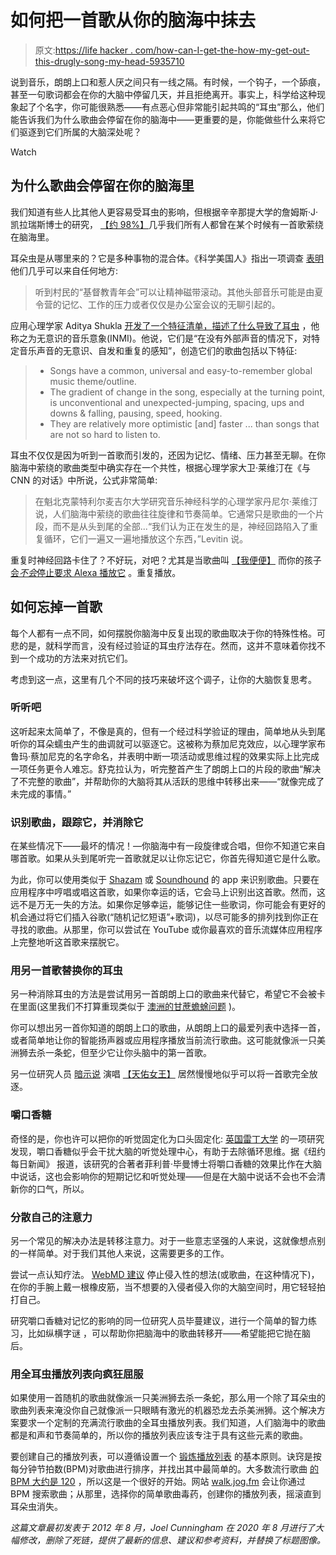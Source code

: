 # 如何把一首歌从你的脑海中抹去

> 原文:[https://life hacker . com/how-can-I-get-the-how-my-get-out-this-drugly-song-my-head-5935710](https://lifehacker.com/how-can-i-get-this-horrible-song-out-of-my-head-5935710)

说到音乐，朗朗上口和惹人厌之间只有一线之隔。有时候，一个钩子，一个舔痕，甚至一句歌词都会在你的大脑中停留几天，并且拒绝离开。事实上，科学给这种现象起了个名字，你可能很熟悉——有点恶心但非常能引起共鸣的“耳虫”那么，他们能告诉我们为什么歌曲会停留在你的脑海中——更重要的是，你能做些什么来将它们驱逐到它们所属的大脑深处呢？

Watch

## **为什么歌曲会停留在你的脑海里**

我们知道有些人比其他人更容易受耳虫的影响，但根据辛辛那提大学的詹姆斯·J·凯拉瑞斯博士的研究， [【约 98%】](http://www.webmd.com/mental-health/news/20030227/songs-stick-in-everyones-head)几乎我们所有人都曾在某个时候有一首歌萦绕在脑海里。

耳朵虫是从哪里来的？它是多种事物的混合体。《科学美国人》指出一项调查 [表明](http://blogs.scientificamerican.com/observations/2011/11/11/the-science-of-earworms-or-why-you-cant-get-that-damn-song-out-of-your-head) 他们几乎可以来自任何地方:

> 听到村民的“基督教青年会”可以让精神磁带滚动。其他头部音乐可能是由夏令营的记忆、工作的压力或者仅仅是办公室会议的无聊引起的。

应用心理学家 Aditya Shukla [开发了一个特征清单，描述了什么导致了耳虫](https://cognitiontoday.com/2020/04/musical-earworms-why-songs-stick-in-the-head-how-to-dispel-them/#How_to_get_rid_of_unwanted_earworms_and_repetitive_musical_hallucinations) ，他称之为无意识的音乐意象(INMI)。他说，它们是“在没有外部声音的情况下，对特定音乐声音的无意识、自发和重复的感知”，创造它们的歌曲包括以下特征:

> *   Songs have a common, universal and easy-to-remember global music theme/outline.
> *   The gradient of change in the song, especially at the turning point, is unconventional and unexpected-jumping, spacing, ups and downs & falling, pausing, speed, hooking.
> *   They are relatively more optimistic [and] faster ... than songs that are not so hard to listen to.

耳虫不仅仅是因为听到一首歌而引发的，还因为记忆、情绪、压力甚至无聊。在你脑海中萦绕的歌曲类型中确实存在一个共性，根据心理学家大卫·莱维汀在《与 CNN 的对话》中所说，公式非常简单:

> 在魁北克蒙特利尔麦吉尔大学研究音乐神经科学的心理学家丹尼尔·莱维汀说，人们脑海中萦绕的歌曲往往旋律和节奏简单。它通常只是歌曲的一个片段，而不是从头到尾的全部...“我们认为正在发生的是，神经回路陷入了重复循环，它们一遍又一遍地播放这个东西，”Levitin 说。

重复时神经回路卡住了？不好玩，对吧？尤其是当歌曲叫 [【我便便】](https://www.youtube.com/watch?v=gdvYJ8vamiY) 而你的孩子 [会*不会*停止要求 Alexa 播放它](https://lifehacker.com/how-to-block-a-song-you-hate-on-alexa-1844484077) 。重复播放。

## **如何忘掉一首歌**

每个人都有一点不同，如何摆脱你脑海中反复出现的歌曲取决于你的特殊性格。可悲的是，就科学而言，没有经过验证的耳虫疗法存在。然而，这并不意味着你找不到一个成功的方法来对抗它们。

考虑到这一点，这里有几个不同的技巧来破坏这个调子，让你的大脑恢复思考。

### **听听吧**

这听起来太简单了，不像是真的，但有一个经过科学验证的理由，简单地从头到尾听你的耳朵蠕虫产生的曲调就可以驱逐它。这被称为蔡加尼克效应，以心理学家布鲁玛·蔡加尼克的名字命名，并表明中断一项活动或思维过程的效果实际上比完成一项任务更令人难忘。舒克拉认为，听完整首产生了朗朗上口的片段的歌曲“解决了不完整的歌曲”，并帮助你的大脑将其从活跃的思维中转移出来——“就像完成了未完成的事情。”

### **识别歌曲，跟踪它，并消除它**

在某些情况下——最坏的情况！—你脑海中有一段旋律或合唱，但你不知道它来自哪首歌。如果从头到尾听完一首歌就足以让你忘记它，你首先得知道它是什么歌。

为此，你可以使用类似于 [Shazam](http://www.shazam.com) 或 [Soundhound](http://www.soundhound.com) 的 app 来识别歌曲。只要在应用程序中哼唱或唱这首歌，如果你幸运的话，它会马上识别出这首歌。然而，这远不是万无一失的方法。如果你足够幸运，能够记住一些歌词，你可能会有更好的机会通过将它们插入谷歌(“随机记忆短语”+歌词)，以尽可能多的排列找到你正在寻找的歌曲。从那里，你可以尝试在 YouTube 或你最喜欢的音乐流媒体应用程序上完整地听这首歌来摆脱它。

### **用另一首歌替换你的耳虫**

另一种消除耳虫的方法是尝试用另一首朗朗上口的歌曲来代替它，希望它不会被卡在里面(这里我们不打算重现类似于 [澳洲的甘蔗蟾蜍问题](https://en.wikipedia.org/wiki/Cane_toads_in_Australia) )。

你可以想出另一首你知道的朗朗上口的歌曲，从朗朗上口的最爱列表中选择一首，或者简单地让你的智能扬声器或应用程序播放当前流行歌曲。这可能就像派一只美洲狮去杀一条蛇，但至少它让你头脑中的第一首歌。

另一位研究人员 [暗示说](http://www.npr.org/2012/03/12/148460545/why-that-song-gets-stuck-in-your-head) 演唱 [【天佑女王】](http://www.youtube.com/watch?v=AwziS2aE6Ww) 居然慢慢地似乎可以将一首歌完全放逐。

### **嚼口香糖**

奇怪的是，你也许可以把你的听觉固定化为口头固定化: [英国雷丁大学](https://www.nydailynews.com/life-style/health/chew-gum-rid-song-head-study-article-1.2203122) 的一项研究发现，嚼口香糖似乎会干扰大脑的听觉处理中心，有助于去除循环思维。据《纽约每日新闻》 报道，该研究的合著者菲利普·毕曼博士将嚼口香糖的效果比作在大脑中说话，这也会影响你的短期记忆和听觉处理——但是在大脑中说话不会也不会清新你的口气，所以。

### **分散自己的注意力**

另一个常见的解决办法是转移注意力。对于一些意志坚强的人来说，这就像想点别的一样简单。对于我们其他人来说，这需要更多的工作。

尝试一点认知疗法。 [WebMD 建议](http://www.webmd.com/mental-health/positive-thinking-stopping-unwanted-thoughts#) 停止侵入性的想法(或歌曲，在这种情况下)，在你的手腕上戴一根橡皮筋，当不想要的入侵者侵入你的大脑空间时，用它轻轻拍打自己。

研究嚼口香糖对记忆的影响的同一位研究人员毕蔓建议，进行一个简单的智力练习，比如纵横字谜 ，可以帮助你把脑海中的歌曲转移开——希望能把它抛在脑后。

### **用全耳虫播放列表向疯狂屈服**

如果使用一首随机的歌曲就像派一只美洲狮去杀一条蛇，那么用一个除了耳朵虫的歌曲列表来淹没你自己就像派一只眼睛有激光的机器恐龙去杀美洲狮。这个解决方案要求一个定制的充满流行歌曲的全耳虫播放列表。我们知道，人们脑海中的歌曲都是和声和节奏简单的，所以你的播放列表应该专注于具有这些元素的歌曲。

要创建自己的播放列表，可以遵循设置一个 [锻炼播放列表](https://lifehacker.com/how-to-create-the-ultimate-exercise-playlist-5622382) 的基本原则。诀窍是按每分钟节拍数(BPM)对歌曲进行排序，并找出其中最简单的。大多数流行歌曲 [的 BPM 大约是 120](https://sites.google.com/site/visualizingahit/results#tempo) ，所以这是一个很好的开始。网站 [walk.jog.fm](https://walk.jog.fm) 会让你通过 BPM 搜索歌曲；从那里，选择你的简单歌曲毒药，创建你的播放列表，摇滚直到耳朵虫消失。

*这篇文章最初发表于 2012 年 8 月，Joel Cunningham 在 2020 年 8 月进行了大幅修改，删除了死链，提供了最新的信息、建议和参考资料，并替换了标题图像。*